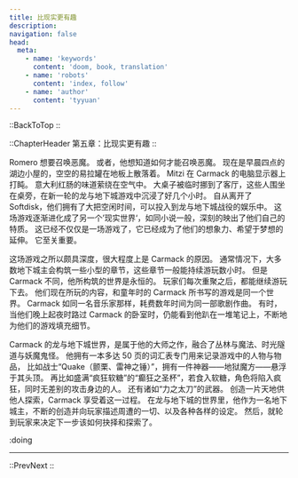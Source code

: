 ```yaml
---
title: 比现实更有趣
description: 
navigation: false
head:
  meta:
    - name: 'keywords'
      content: 'doom, book, translation'
    - name: 'robots'
      content: 'index, follow'
    - name: 'author'
      content: 'tyyuan'
---
```


::BackToTop
::

::ChapterHeader
第五章：比现实更有趣
::

Romero 想要召唤恶魔。
或者，他想知道如何才能召唤恶魔。
现在是早晨四点的湖边小屋的，空空的易拉罐在地板上散落着。
Mitzi 在 Carmack 的电脑显示器上打盹。
意大利红肠的味道萦绕在空气中。
大桌子被临时挪到了客厅，这些人围坐在桌旁，在新一轮的龙与地下城游戏中沉浸了好几个小时。
自从离开了 Softdisk，他们拥有了大把空闲时间，可以投入到龙与地下城战役的娱乐中。
这场游戏逐渐进化成了另一个’现实世界‘，如同小说一般，深刻的映出了他们自己的特质。
这已经不仅仅是一场游戏了，它已经成为了他们的想象力、希望于梦想的延伸。
它至关重要。

这场游戏之所以颇具深度，很大程度上是 Carmack 的原因。
通常情况下，大多数地下城主会构筑一些小型的章节，这些章节一般能持续游玩数小时。
但是 Carmack 不同，他所构筑的世界是永恒的。
玩家们每次重聚之后，都能继续游玩下去。
他们现在所玩的内容，和童年时的 Carmack 所书写的游戏是同一个世界。
Carmack 如同一名音乐家那样，耗费数年时间为同一部歌剧作曲。
有时，当他们晚上起夜时路过 Carmack 的卧室时，仍能看到他趴在一堆笔记上，不断地为他们的游戏填充细节。

Carmack 的龙与地下城世界，是属于他的大师之作，融合了丛林与魔法、时光隧道与妖魔鬼怪。
他拥有一本多达 50 页的词汇表专门用来记录游戏中的人物与物品，
比如战士“Quake（颤栗、雷神之锤）”，拥有一件神器——地狱魔方——悬浮于其头顶。
再比如盛满“疯狂软糖”的“癫狂之圣杯”，若食入软糖，角色将陷入疯狂，同时无差别的攻击身边的人。
还有诸如“力之太刀”的武器。
创造一片天地供他人探索，Carmack 享受着这一过程。
在龙与地下城的世界里，他作为一名地下城主，不断的创造并向玩家描述周遭的一切、以及各种各样的设定。
然后，就轮到玩家来决定下一步该如何抉择和探索了。



:doing

---

::PrevNext
::